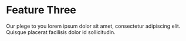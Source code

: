 # Feature Three

Our plege to you lorem ipsum dolor sit amet, consectetur adipiscing elit. Quisque placerat facilisis dolor id sollicitudin. 